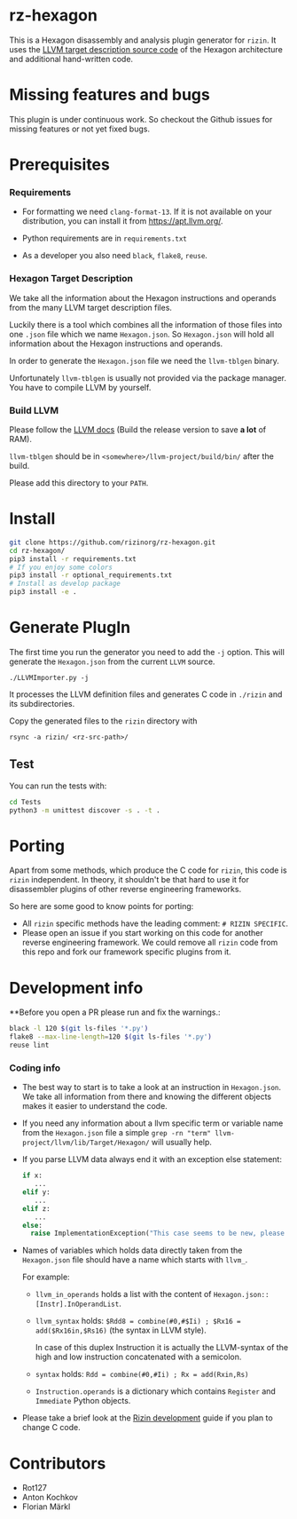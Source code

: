 <!--
SPDX-FileCopyrightText: 2021 Rot127 <unisono@quyllur.org>

SPDX-License-Identifier: LGPL-3.0-only
-->

# rz-hexagon

This is a Hexagon disassembly and analysis plugin generator for `rizin`.
It uses the [LLVM target description source code](https://github.com/llvm/llvm-project/tree/main/llvm/lib/Target/Hexagon)
of the Hexagon architecture and additional hand-written code.

# Missing features and bugs

This plugin is under continuous work. So checkout the Github issues for missing features or not yet fixed bugs.

# Prerequisites

### Requirements

- For formatting we need `clang-format-13`. If it is not available on your distribution, you can install it from https://apt.llvm.org/.

- Python requirements are in `requirements.txt`
- As a developer you also need `black`, `flake8`, `reuse`.

### Hexagon Target Description

We take all the information about the Hexagon instructions and operands from the many LLVM target description files.

Luckily there is a tool which combines all the information of those files into one `.json` file which we name `Hexagon.json`. 
So `Hexagon.json` will hold all information about the Hexagon instructions and operands.

In order to generate the `Hexagon.json` file we need the `llvm-tblgen` binary.

Unfortunately `llvm-tblgen` is usually not provided via the package manager. You have to compile LLVM by yourself.

### Build LLVM

Please follow the [LLVM docs](https://llvm.org/docs/GettingStarted.html#getting-the-source-code-and-building-llvm)
(Build the release version to save **a lot** of RAM).

`llvm-tblgen` should be in `<somewhere>/llvm-project/build/bin/` after the build.

Please add this directory to your `PATH`.

# Install

```bash
git clone https://github.com/rizinorg/rz-hexagon.git
cd rz-hexagon/
pip3 install -r requirements.txt
# If you enjoy some colors
pip3 install -r optional_requirements.txt
# Install as develop package
pip3 install -e .
```

# Generate PlugIn

The first time you run the generator you need to add the `-j` option.
This will generate the `Hexagon.json` from the current `LLVM` source.
```
./LLVMImporter.py -j
```

It processes the LLVM definition files and generates C code in `./rizin` and its subdirectories.

Copy the generated files to the `rizin` directory with
  ```commandline
  rsync -a rizin/ <rz-src-path>/
  ```

## Test

You can run the tests with:
```bash
cd Tests
python3 -m unittest discover -s . -t .
```

# Porting

Apart from some methods, which produce the C code for `rizin`, this code is `rizin` independent.
In theory, it shouldn't be that hard to use it for disassembler plugins of other reverse engineering frameworks.

So here are some good to know points for porting:
- All `rizin` specific methods have the leading comment: `# RIZIN SPECIFIC`.
- Please open an issue if you start working on this code for another reverse engineering framework.
  We could remove all `rizin` code from this repo and fork our framework specific plugins from it.

# Development info

**Before you open a PR please run and fix the warnings.:
```bash
black -l 120 $(git ls-files '*.py')
flake8 --max-line-length=120 $(git ls-files '*.py')
reuse lint
```

### Coding info
- The best way to start is to take a look at an instruction in `Hexagon.json`.
  We take all information from there and knowing the different objects
  makes it easier to understand the code.
- If you need any information about a llvm specific term or variable name from the `Hexagon.json` file a simple
  `grep -rn "term" llvm-project/llvm/lib/Target/Hexagon/` will usually help.
- If you parse LLVM data always end it with an exception else statement:
  ```python
  if x:
     ...
  elif y:
     ...
  elif z:
     ...
  else:
    raise ImplementationException("This case seems to be new, please add it.")
  ```
- Names of variables which holds data directly taken from the `Hexagon.json` file
  should have a name which starts with
`llvm_`.
  
  For example:
  
  - `llvm_in_operands` holds a list with the content of `Hexagon.json::[Instr].InOperandList`.
  - `llvm_syntax` holds: `$Rdd8 = combine(#0,#$Ii) ; $Rx16 = add($Rx16in,$Rs16)` (the syntax in LLVM style).

    In case of this duplex Instruction it is actually the LLVM-syntax of the high and
    low instruction concatenated with a semicolon.
  - `syntax` holds: `Rdd = combine(#0,#Ii) ; Rx = add(Rxin,Rs)`
  - `Instruction.operands` is a dictionary which contains `Register` and `Immediate` Python objects.

- Please take a brief look at the [Rizin development](https://github.com/rizinorg/rizin/blob/dev/DEVELOPERS.md) guide if you plan to change C code.

# Contributors

* Rot127
* Anton Kochkov
* Florian Märkl

